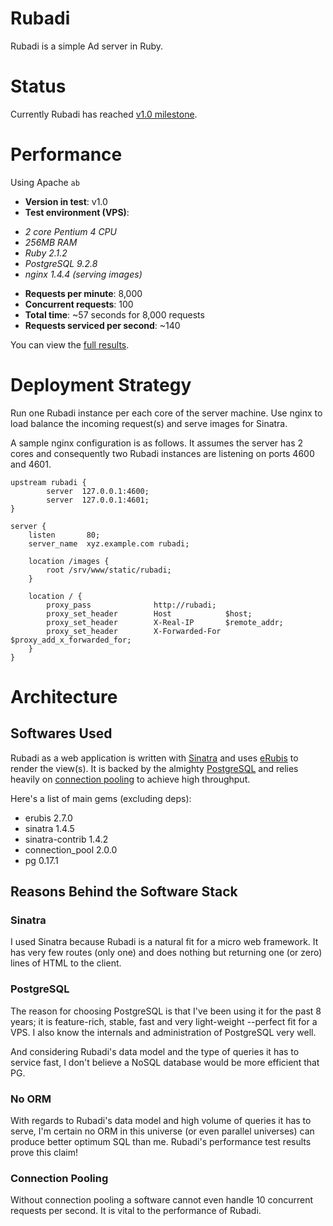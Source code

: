 # Rubadi #
Rubadi is a simple Ad server in Ruby.

# Status #
Currently Rubadi has reached [v1.0 milestone](https://github.com/bahmanm/rubadi/issues?milestone=1&state=closed).

# Performance #
Using Apache `ab`

* **Version in test**: v1.0
* **Test environment (VPS)**:
- _2 core Pentium 4 CPU_
- _256MB RAM_
- _Ruby 2.1.2_
- _PostgreSQL 9.2.8_
- _nginx 1.4.4 (serving images)_
* **Requests per minute**: 8,000
* **Concurrent requests**: 100
* **Total time**: ~57 seconds for 8,000 requests
* **Requests serviced per second**: ~140

You can view the [full results](performance-test-results.txt).

# Deployment Strategy #
Run one Rubadi instance per each core of the server machine. Use nginx to load
balance the incoming request(s) and serve images for Sinatra.

A sample nginx configuration is as follows. It assumes the server has 2 cores 
and consequently two Rubadi instances are listening on ports 4600 and 4601.


```
upstream rubadi {
        server  127.0.0.1:4600;
        server  127.0.0.1:4601;
}

server {
    listen       80;
    server_name  xyz.example.com rubadi;

    location /images {
        root /srv/www/static/rubadi;
    }

    location / {
        proxy_pass              http://rubadi;
        proxy_set_header        Host            $host;
        proxy_set_header        X-Real-IP       $remote_addr;
        proxy_set_header        X-Forwarded-For $proxy_add_x_forwarded_for;
    }
}
```

# Architecture #

## Softwares Used ##
Rubadi as a web application is written with [Sinatra](http://sinatrarb.com/) and
uses [eRubis](http://www.kuwata-lab.com/erubis/) to render the view(s). It is 
backed by the almighty [PostgreSQL](http://postgresql.org) and relies heavily 
on [connection pooling](https://github.com/mperham/connection_pool) to achieve
high throughput.

Here's a list of main gems (excluding deps):

* erubis 2.7.0
* sinatra 1.4.5
* sinatra-contrib 1.4.2
* connection_pool 2.0.0
* pg 0.17.1 

## Reasons Behind the Software Stack ##

### Sinatra ###
I used Sinatra because Rubadi is a natural fit for a micro web framework. It has
very few routes (only one) and does nothing but returning one (or zero) lines of
HTML to the client.

### PostgreSQL ###
The reason for choosing PostgreSQL is that I've been using it for the past 8
years; it is feature-rich, stable, fast and very light-weight --perfect fit for
a VPS. I also know the internals and administration of PostgreSQL very well.

And considering Rubadi's data model and the type of queries it has to service 
fast, I don't believe a NoSQL database would be more efficient that PG.

### No ORM ###
With regards to Rubadi's data model and high volume of queries it has to serve,
I'm certain no ORM in this universe (or even parallel universes) can produce 
better optimum SQL than me. Rubadi's performance test results prove this claim!

### Connection Pooling ###
Without connection pooling a software cannot even handle 10 concurrent requests
per second. It is vital to the performance of Rubadi.

